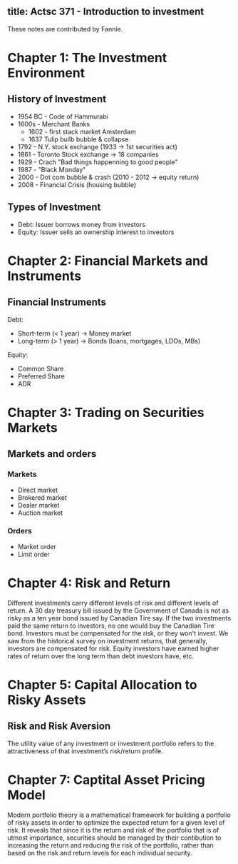 title: Actsc 371 - Introduction to investment
---
These notes are contributed by Fannie.

# Chapter 1: The Investment Environment
## History of Investment
* 1954 BC - Code of Hammurabi
* 1600s - Merchant Banks
    * 1602 - first stack market Amsterdam
    * 1637 Tulip builb bubble & collapse
* 1792 - N.Y. stock exchange (1933 -> 1st securities act)
* 1861 - Toronto Stock exchange -> 18 companies
* 1929 - Crach "Bad things happenning to good people"
* 1987 - "Black Monday"
* 2000 - Dot com bubble & crash (2010 - 2012 -> equity return)
* 2008 - Financial Crisis (housing bubble)

## Types of Investment
* Debt: Issuer borrows money from investors
* Equity: Issuer sells an ownership interest to investors

# Chapter 2: Financial Markets and Instruments
## Financial Instruments
Debt:
- Short-term (< 1 year) -> Money market
- Long-term (> 1 year) -> Bonds (loans, mortgages, LDOs, MBs)

Equity:
- Common Share
- Preferred Share
- ADR

# Chapter 3: Trading on Securities Markets
## Markets and orders
### Markets
- Direct market
- Brokered market
- Dealer market
- Auction market

### Orders
- Market order
- Limit order

# Chapter 4: Risk and Return
Different investments carry different levels of risk and different levels of return. A
30 day treasury bill issued by the Government of Canada is not as risky as a ten year bond issued
by Canadian Tire say. If the two investments paid the same return to investors,
no one would buy the Canadian Tire bond. Investors must be
compensated for the risk, or they won't invest. We saw from the historical survey on
investment returns, that generally, investors are compensated for risk. Equity investors have
earned higher rates of return over the long term than debt investors have, etc.

# Chapter 5: Capital Allocation to Risky Assets
## Risk and Risk Aversion
The utility value of any investment or investment portfolio refers to the attractiveness
of that investment’s risk/return profile.

# Chapter 7: Captital Asset Pricing Model
Modern portfolio theory is a mathematical framework for building a portfolio of risky assets in order to optimize the expected return for a given level of risk. It reveals that since it is the return and risk of the portfolio
that is of utmost importance, securities should be managed by their contibution to increasing the return and reducing the risk of the portfolio, rather than based on the risk and return levels for each individual security.
